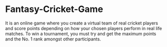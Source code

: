 # Fantasy-Cricket-Game
It is an online game where you create a virtual team of real cricket players and score points
depending on how your chosen players perform in real life matches. To win a tournament,
you must try and get the maximum points and the No. 1 rank amongst other participants.
